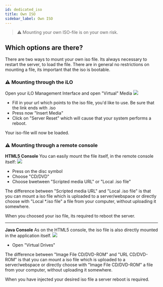 ```yaml
---
id: dedicated_iso
title: Own ISO
sidebar_label: Own ISO
---
```

> ⚠️ Mounting your own ISO-file is on your own risk.

## Which options are there?
There are two ways to mount your own iso file. Its always necessary to restart the server, to load the file.
There are in general no restrictions on mounting a file, its important that the iso is bootable.

### ⚠️ Mounting through the iLO
Open your iLO Management Interface and open "Virtual" Media
![](https://screensaver01.zap-hosting.com/index.php/s/myWMSi3GgyLBHXR/preview)

* Fill in your url which points to the iso file, you'd like to use. Be sure that the link ends with .iso
* Press now "Insert Media"
* Click on "Server Reset" which will cause that your system performs a reboot.

Your iso-file will now be loaded.

### ⚠️ Mounting through a remote console

**HTML5 Console**
You can easily mount the file itself, in the remote console itself:
![](https://screensaver01.zap-hosting.com/index.php/s/x4EDgLZ3e3B6MMC/preview)

* Press on the disc symbol
* Choose "CD/DVD"
* Choose bwetween "Scripted media URL" or "Local .iso file"

The difference between "Scripted media URL" and "Local .iso file" is that you can mount a iso file which is uploaded to a server/webspace or directly choose with "Local *.iso file" a file from your computer, without uploading it somewhere.

When you choosed your iso file, its required to reboot the server.

***

**Java Console**
As on the HTML5 console, the iso file is also directly mounted in the application itself.
![](https://screensaver01.zap-hosting.com/index.php/s/2CdR5d5AcsG7YdH/preview)

* Open "Virtual Drives"

The difference between "Image File CD/DVD-ROM" and "URL CD/DVD-ROM" is that you can mount a iso file which is uploaded to a server/webspace or directly choose with "Image File CD/DVD-ROM" a file from your computer, without uploading it somewhere.

When you have injected your desired iso file a server reboot is required.
